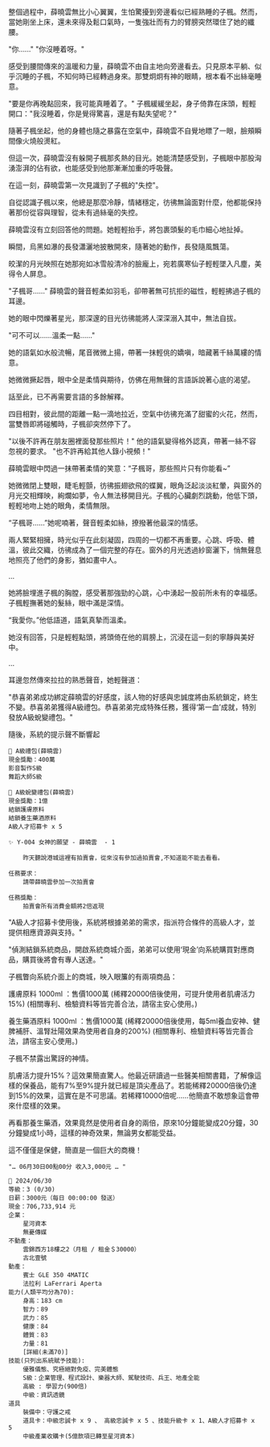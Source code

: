整個過程中，薛曉雲無比小心翼翼，生怕驚擾到旁邊看似已經熟睡的子楓。然而，當她剛坐上床，還未來得及鬆口氣時，一隻強壯而有力的臂膀突然環住了她的纖腰。

"你……"
"你沒睡着呀。"

感受到腰間傳來的溫暖和力量，薛曉雲不由自主地向旁邊看去。只見原本平躺、似乎沉睡的子楓，不知何時已經轉過身來。那雙炯炯有神的眼睛，根本看不出絲毫睡意。

"要是你再晚點回來，我可能真睡着了。" 子楓緩緩坐起，身子倚靠在床頭，輕輕開口："我沒睡着，你是覺得驚喜，還是有點失望呢？"

隨著子楓坐起，他的身體也隨之暴露在空氣中，薛曉雲不自覺地瞟了一眼，臉頰瞬間像火燒般燙紅。

但這一次，薛曉雲沒有躲開子楓那炙熱的目光。她能清楚感受到，子楓眼中那股洶湧澎湃的佔有欲，也能感受到他那漸漸加重的呼吸聲。

在這一刻，薛曉雲第一次見識到了子楓的"失控"。

自從認識子楓以來，他總是那麼冷靜，情緒穩定，彷彿無論面對什麼，他都能保持著那份從容與理智，從未有過絲毫的失控。

薛曉雲沒有立刻回答他的問題。她輕輕抬手，將包裹頭髮的毛巾細心地扯掉。

瞬間，烏黑如瀑的長發瀟灑地披散開來，隨著她的動作，長發隨風飄蕩。

皎潔的月光映照在她那宛如冰雪般清冷的臉龐上，宛若廣寒仙子輕輕墜入凡塵，美得令人屏息。

"子楓哥……"
薛曉雲的聲音輕柔如羽毛，卻帶著無可抗拒的磁性，輕輕拂過子楓的耳邊。

她的眼中閃爍著星光，那深邃的目光彷彿能將人深深溺入其中，無法自拔。

"可不可以……溫柔一點……"

她的語氣如水般流暢，尾音微微上揚，帶著一抹輕佻的嬌嗔，暗藏著千絲萬縷的情意。

她微微撅起唇，眼中全是柔情與期待，仿佛在用無聲的言語訴說著心底的渴望。

話至此，已不再需要言語的多餘解釋。

四目相對，彼此間的距離一點一滴地拉近，空氣中彷彿充滿了甜蜜的火花，然而，當雙唇即將碰觸時，子楓卻突然停下了。

"以後不許再在朋友圈裡面發那些照片！"
他的語氣變得格外認真，帶著一絲不容忽視的要求。
"也不許再給其他人錄小視頻！"

薛曉雲眼中閃過一抹帶著柔情的笑意：“子楓哥，那些照片只有你能看~”

她微微閉上雙眼，睫毛輕顫，彷彿振翅欲飛的蝶翼，眼角泛起淡淡紅暈，與窗外的月光交相輝映，絢爛如夢，令人無法移開目光。子楓的心臟劇烈跳動，他低下頭，輕輕地吻上她的眼角，柔情無限。

“子楓哥……”她呢喃著，聲音輕柔如絲，撩撥著他最深的情感。

兩人緊緊相擁，時光似乎在此刻凝固，四周的一切都不再重要。心跳、呼吸、體溫，彼此交織，彷彿成為了一個完整的存在。窗外的月光透過紗窗灑下，悄無聲息地照亮了他們的身影，猶如畫中人。

...

她將臉埋進子楓的胸膛，感受著那強勁的心跳，心中湧起一股前所未有的幸福感。子楓輕撫著她的髮絲，眼中滿是深情。

“我愛你。”他低語道，語氣真摯而溫柔。

她沒有回答，只是輕輕點頭，將頭倚在他的肩膀上，沉浸在這一刻的寧靜與美好中。

...

耳邊忽然傳來拉拉的熟悉聲音，她輕聲道：

"恭喜弟弟成功綁定薛曉雲的好感度，該人物的好感與忠誠度將由系統鎖定，終生不變。恭喜弟弟獲得A級禮包。恭喜弟弟完成特殊任務，獲得‘第一血’成就，特別發放A級蛻變禮包。"

隨後，系統的提示聲不斷響起

```
🎁 A級禮包(薛曉雲)
現金獎勵：400萬
影音製作S級
舞蹈大師S級
```

```
🎁 A級蛻變禮包(薛曉雲)
現金獎勵：1億
結鎖護膚原料
結鎖養生藥酒原料
A級人才招募卡 x 5 
```

```
✨ Y-004 女神的願望 - 薛曉雲  - 1
    
    昨天聽說港城這裡有拍賣會，從來沒有參加過拍賣會,不知道能不能去看看。

任務要求：
    請帶薛曉雲參加一次拍賣會

任務獎勵：
    拍賣會所有消費金額將2倍返現
```

"A級人才招募卡使用後，系統將根據弟弟的需求，指派符合條件的高級人才，並提供相應資源與支持。"

"偵測結鎖系統商品，開啟系統商城介面，弟弟可以使用‘現金’向系統購買對應商品，購買後將會有專人送達。"

子楓瞥向系統介面上的商城，映入眼簾的有兩項商品：

護膚原料 1000ml ：售價1000萬
(稀釋20000倍後使用，可提升使用者肌膚活力15%)
(相關專利、檢驗資料等皆完善合法，請宿主安心使用。)

養生藥酒原料 1000ml ：售價1000萬
(稀釋20000倍後使用，每5ml養血安神、健脾補肝、溫腎壯陽效果為使用者自身的200%)
(相關專利、檢驗資料等皆完善合法，請宿主安心使用。)

子楓不禁露出驚訝的神情。

肌膚活力提升15%？這效果簡直驚人。他最近研讀過一些醫美相關書籍，了解像這樣的保養品，能有7%至9%提升就已經是頂尖產品了。若能稀釋20000倍後仍達到15%的效果，這實在是不可思議。若稀釋10000倍呢……他簡直不敢想象這會帶來什麼樣的效果。

再看那養生藥酒，效果竟然是使用者自身的兩倍，原來10分鐘能變成20分鐘，30分鐘變成1小時，這樣的神奇效果，無論男女都能受益。

這不僅僅是保健，簡直是一個巨大的商機！

`"… 06月30日00點00分 收入3,000元 … "`

```
📰 2024/06/30
等級：3 (0/30)
日薪：3000元（每日 00:00:00 發送）
現金：706,733,914 元
企業：
    星河資本
    無憂傳媒
不動產：
    雲錦西方18樓之2（月租 / 租金＄30000）
    古北壹號
動產：
    賓士 GLE 350 4MATIC
    法拉利 LaFerrari Aperta
能力(人類平均分為70):
    身高：183 cm
    智力：89
    武力：85
    健康：84
    體質：83
    力量：81
    [詳細(未滿70)]
技能(只列出系統賦予技能):
    優雅儀態、究極絕對免疫、完美體態
    S級：企業管理、程式設計、樂器大師、駕駛技術、兵王、地產全能
    高級 : 學習力(900倍)
    中級：資訊透鏡
道具
    裝備中：守護之戒
    道具卡：中級忠誠卡 x 9 、 高級忠誠卡 x 5 、技能升級卡 x 1、A級人才招募卡 x 5
    中級產業收購卡(5億款項已轉至星河資本)
```

